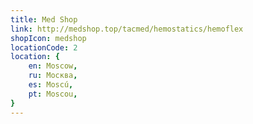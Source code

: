 ```yaml
---
title: Med Shop
link: http://medshop.top/tacmed/hemostatics/hemoflex
shopIcon: medshop
locationCode: 2
location: {
    en: Moscow,
    ru: Москва,
    es: Moscú,
    pt: Moscou,
}
---
```

